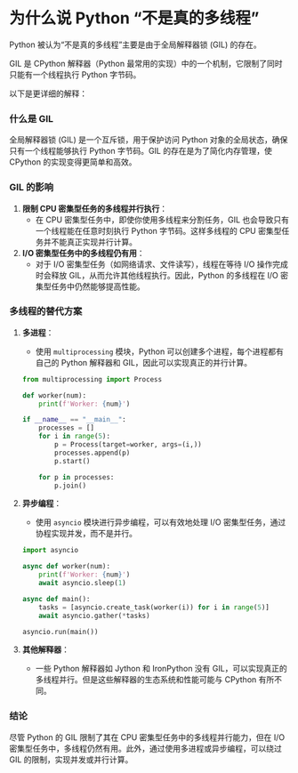 # 为什么说 Python “不是真的多线程”

Python 被认为“不是真的多线程”主要是由于全局解释器锁 (GIL) 的存在。

GIL 是 CPython 解释器（Python 最常用的实现）中的一个机制，它限制了同时只能有一个线程执行 Python 字节码。

以下是更详细的解释：

### 什么是 GIL

全局解释器锁 (GIL) 是一个互斥锁，用于保护访问 Python 对象的全局状态，确保只有一个线程能够执行 Python 字节码。GIL 的存在是为了简化内存管理，使 CPython 的实现变得更简单和高效。

### GIL 的影响

1. **限制 CPU 密集型任务的多线程并行执行**：
   - 在 CPU 密集型任务中，即使你使用多线程来分割任务，GIL 也会导致只有一个线程能在任意时刻执行 Python 字节码。这样多线程的 CPU 密集型任务并不能真正实现并行计算。
2. **I/O 密集型任务中的多线程仍有用**：
   - 对于 I/O 密集型任务（如网络请求、文件读写），线程在等待 I/O 操作完成时会释放 GIL，从而允许其他线程执行。因此，Python 的多线程在 I/O 密集型任务中仍然能够提高性能。

### 多线程的替代方案

1. **多进程**：

   - 使用 `multiprocessing` 模块，Python 可以创建多个进程，每个进程都有自己的 Python 解释器和 GIL，因此可以实现真正的并行计算。

   ```python
   from multiprocessing import Process

   def worker(num):
       print(f'Worker: {num}')

   if __name__ == "__main__":
       processes = []
       for i in range(5):
           p = Process(target=worker, args=(i,))
           processes.append(p)
           p.start()

       for p in processes:
           p.join()
   ```

2. **异步编程**：

   - 使用 `asyncio` 模块进行异步编程，可以有效地处理 I/O 密集型任务，通过协程实现并发，而不是并行。

   ```python
   import asyncio

   async def worker(num):
       print(f'Worker: {num}')
       await asyncio.sleep(1)

   async def main():
       tasks = [asyncio.create_task(worker(i)) for i in range(5)]
       await asyncio.gather(*tasks)

   asyncio.run(main())
   ```

3. **其他解释器**：

   - 一些 Python 解释器如 Jython 和 IronPython 没有 GIL，可以实现真正的多线程并行。但是这些解释器的生态系统和性能可能与 CPython 有所不同。

### 结论

尽管 Python 的 GIL 限制了其在 CPU 密集型任务中的多线程并行能力，但在 I/O 密集型任务中，多线程仍然有用。此外，通过使用多进程或异步编程，可以绕过 GIL 的限制，实现并发或并行计算。
